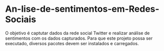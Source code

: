 # An-lise-de-sentimentos-em-Redes-Sociais
 O objetivo é captutar dados da rede social Twitter e realizar análise de sentimentos com os dados capturados. Para que este projeto possa ser executado, diversos pacotes devem ser instalados e carregados.
